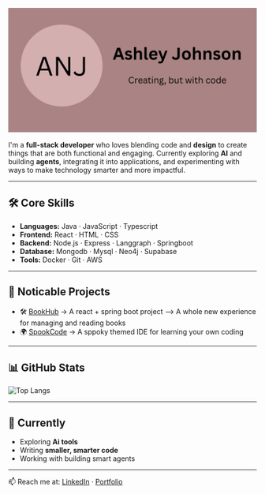<!-- Banner placeholder -->
![Banner](./ANJ.png)


I'm a **full-stack developer** who loves blending code and **design** to create things that are both functional and engaging.
Currently exploring **AI** and building **agents**, integrating it into applications, and experimenting with ways to make technology smarter and more impactful.

---

## 🛠️ Core Skills
- **Languages:** Java · JavaScript · Typescript  
- **Frontend:** React · HTML · CSS
- **Backend:** Node.js · Express · Langgraph · Springboot
- **Database:** Mongodb · Mysql · Neo4j · Supabase   
- **Tools:** Docker · Git · AWS  

---

## 📂 Noticable Projects
- 🛠️ [BookHub](https://github.com/ashniv07/bookHub.git) → A react + spring boot project --> A whole new experience for managing and reading books  
- 🌍 [SpookCode](https://github.com/ashniv07/spooky-thon.git) → A sppoky themed IDE for learning your own coding

---

## 📊 GitHub Stats
![Top Langs](https://github-readme-stats.vercel.app/api/top-langs/?username=ashniv07&layout=compact&theme=default)  

---

## 🌱 Currently
- Exploring **Ai tools**  
- Writing **smaller, smarter code**  
- Working with building smart agents  

---

📫 Reach me at: [LinkedIn](https://www.linkedin.com/in/ashley-nivedha-johnson/) · [Portfolio](https://ashleynivedha-portfolio.vercel.app/)
